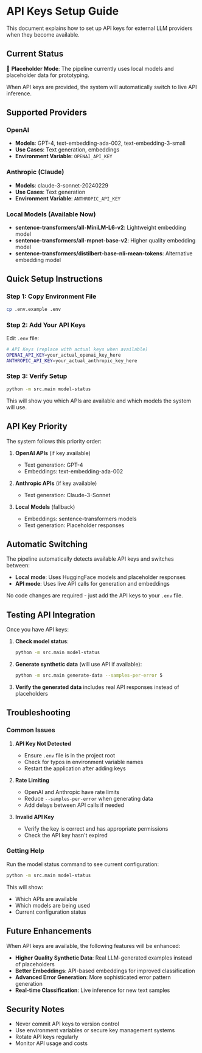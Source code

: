 # API Keys Setup Guide

This document explains how to set up API keys for external LLM providers when they become available.

## Current Status

🔄 **Placeholder Mode**: The pipeline currently uses local models and placeholder data for prototyping.

When API keys are provided, the system will automatically switch to live API inference.

## Supported Providers

### OpenAI
- **Models**: GPT-4, text-embedding-ada-002, text-embedding-3-small
- **Use Cases**: Text generation, embeddings
- **Environment Variable**: `OPENAI_API_KEY`

### Anthropic (Claude)
- **Models**: claude-3-sonnet-20240229
- **Use Cases**: Text generation
- **Environment Variable**: `ANTHROPIC_API_KEY`

### Local Models (Available Now)
- **sentence-transformers/all-MiniLM-L6-v2**: Lightweight embedding model
- **sentence-transformers/all-mpnet-base-v2**: Higher quality embedding model
- **sentence-transformers/distilbert-base-nli-mean-tokens**: Alternative embedding model

## Quick Setup Instructions

### Step 1: Copy Environment File
```bash
cp .env.example .env
```

### Step 2: Add Your API Keys
Edit `.env` file:
```bash
# API Keys (replace with actual keys when available)
OPENAI_API_KEY=your_actual_openai_key_here
ANTHROPIC_API_KEY=your_actual_anthropic_key_here
```

### Step 3: Verify Setup
```bash
python -m src.main model-status
```

This will show you which APIs are available and which models the system will use.

## API Key Priority

The system follows this priority order:

1. **OpenAI APIs** (if key available)
   - Text generation: GPT-4
   - Embeddings: text-embedding-ada-002

2. **Anthropic APIs** (if key available)
   - Text generation: Claude-3-Sonnet

3. **Local Models** (fallback)
   - Embeddings: sentence-transformers models
   - Text generation: Placeholder responses

## Automatic Switching

The pipeline automatically detects available API keys and switches between:

- **Local mode**: Uses HuggingFace models and placeholder responses
- **API mode**: Uses live API calls for generation and embeddings

No code changes are required - just add the API keys to your `.env` file.

## Testing API Integration

Once you have API keys:

1. **Check model status**:
   ```bash
   python -m src.main model-status
   ```

2. **Generate synthetic data** (will use API if available):
   ```bash
   python -m src.main generate-data --samples-per-error 5
   ```

3. **Verify the generated data** includes real API responses instead of placeholders

## Troubleshooting

### Common Issues

1. **API Key Not Detected**
   - Ensure `.env` file is in the project root
   - Check for typos in environment variable names
   - Restart the application after adding keys

2. **Rate Limiting**
   - OpenAI and Anthropic have rate limits
   - Reduce `--samples-per-error` when generating data
   - Add delays between API calls if needed

3. **Invalid API Key**
   - Verify the key is correct and has appropriate permissions
   - Check the API key hasn't expired

### Getting Help

Run the model status command to see current configuration:
```bash
python -m src.main model-status
```

This will show:
- Which APIs are available
- Which models are being used
- Current configuration status

## Future Enhancements

When API keys are available, the following features will be enhanced:

- **Higher Quality Synthetic Data**: Real LLM-generated examples instead of placeholders
- **Better Embeddings**: API-based embeddings for improved classification
- **Advanced Error Generation**: More sophisticated error pattern generation
- **Real-time Classification**: Live inference for new text samples

## Security Notes

- Never commit API keys to version control
- Use environment variables or secure key management systems
- Rotate API keys regularly
- Monitor API usage and costs
